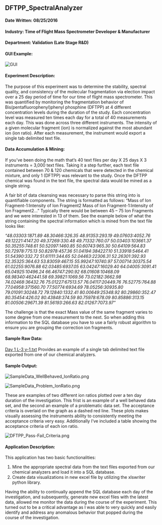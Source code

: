 ## DFTPP_SpectralAnalyzer

#### Date Written: 08/25/2016

#### Industry: Time of Flight Mass Spectrometer Developer & Manufacturer

#### Department: Validation (Late Stage R&D)

#### GUI Example: 

![GUI](https://github.com/kitestring/DFTPP_SpectralAnalyzer/blob/master/Examples/GUI.png)

#### Experiment Description:

The purpose of this experiment was to determine the stability, spectral quality, and consistency of the molecular fragmentation via election impact over a 25 day period of time for our time of flight mass spectrometer.  This was quantified by monitoring the fragmentation behavior of Bis(pentafluorophenyl)phenyl phosphine (DFTPP) at 4 different concentration levels during the duration of the study.  Each concentration level was measured ten times each day for a total of 40 measurements each day.  This was done across three different instruments.  The intensity of a given molecular fragment (ion) is normalized against the most abundant ion (ion ratio).  After each measurement, the instrument would export a single tab delimited text file. 

#### Data Accumulation & Mining:

If you’ve been doing the math that’s 40 text files per day X 25 days X 3 instruments = 3,000 text files.  Taking it a step further, each text file contained between 70 & 120 chemicals that were detected in the chemical mixture, and only 1 (DFTPP) was relevant to the study.  Once the DFTPP chemical was found in the text file, the spectral data would be mined as a single string.  

A fair bit of data cleansing was necessary to parse this string into is quantifiable components.  The string is formatted as follows: “Mass of Ion Fragment-1:Intensity of Ion Fragment2 Mass of Ion Fragment-1:Intensity of Ion Fragment2…”  Typically there would be between 45 – 75 Ion Fragments and we were interested in 13 of them.  See the example below of what the string containing the spectral information which is mined from the text file looks like:

*“48.03303:1871.89 48.30466:326.35 48.91353:293.19 49.07603:4052.76 49.12221:4147.20 49.37269:330.48 49.71332:760.07 50.03403:103661.37 50.35255:748.61 50.52097:1460.85 50.60743:965.30 50.64109:564.83 50.72978:775.13 50.82978:457.36 51.04194:384227.10 51.33918:5464.41 51.54390:332.72 51.61111:344.65 52.04463:22306.31 52.26301:392.93 52.35325:364.63 53.83059:467.15 55.99247:10740.97 57.00714:30375.54 61.02255:9076.88 62.03485:6937.05 63.04247:16029.40 64.04005:3091.41 65.04925:10496.24 66.46747:290.92 68.01608:10468.09 68.98340:462441.58 69.39821:1069.56 73.02182:3662.98 74.02468:36432.76 75.01227:67513.57 76.04117:20449.76 76.52775:764.88 77.04958:371560.70 77.50774:6934.69 78.05256:30935.80 79.01091:30248.72 79.12840:1332.41 80.00649:25348.92 80.29860:352.47 80.35454:426.02 80.43848:374.59 80.75978:678.09 80.85886:313.15 81.00506:29671.39 81.56193:266.63 82.01267:7073.97”*

The challenge is that the exact Mass value of the same fragment varies to some degree from one measurement to the next.  So when adding this information to the SQL database you have to use a fairly robust algorithm to ensure you are grouping the correction ion fragments.

#### Sample Raw Data:
[Day 1 L-3 v-1.txt](https://github.com/kitestring/DFTPP_SpectralAnalyzer/blob/master/Examples/Day%204%20L-4%20v-2_3.txt) Provides an example of a single tab delimited text file exported from one of our chemical analyzers.

#### Sample Output:

![SampleData_WellBehaved_IonRatio.png](https://github.com/kitestring/DFTPP_SpectralAnalyzer/blob/master/Examples/SampleData_WellBehaved_IonRatio.png)

![SampleData_Problem_IonRatio.png](https://github.com/kitestring/DFTPP_SpectralAnalyzer/blob/master/Examples/SampleData_Problem_IonRatio.png)

These are examples of two different ion ratios plotted over a ten day duration of the investigation.  This frist is an example of a well behaved data set, and the second an example of a problematic data set.  The acceptance criteria is overlaid on the graph as a dashed red line.  These plots makes visually assessing the instruments ability to consistently meeting the acceptance criteria very easy.
Additionally I’ve included a table showing the acceptance criteria of each ion ratio. 

![DFTPP_Pass-Fail_Criteria.png](https://github.com/kitestring/DFTPP_SpectralAnalyzer/blob/master/Examples/DFTPP_Pass-Fail_Criteria.png)

#### Application Description:

This application has two basic functionalities: 
1. Mine the appropriate spectral data from the text files exported from our chemical analyzers and load it into a SQL database.  
1. Create data visualizations in new excel file by utilizing the xlswriter python library. 

Having the ability to continually append the SQL database each day of the investigation, and subsequently, generate new excel files with the latest data, allowed me monitor the data during the course of the experiment.  This turned out to be a critical advantage as I was able to very quickly and easily identify and address any anomalous behavior that popped during the course of the investigation.
